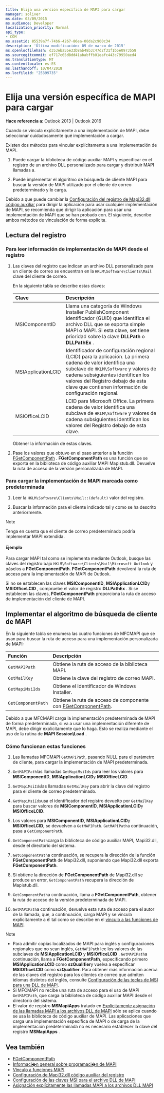 ```yaml
---
title: Elija una versión específica de MAPI para cargar
manager: soliver
ms.date: 03/09/2015
ms.audience: Developer
localization_priority: Normal
api_type:
- COM
ms.assetid: 85539a7f-74b6-4267-86ea-00da2c900c34
description: 'Última modificación: 09 de marzo de 2015'
ms.openlocfilehash: d353eba55e33b8ab48b3c47d2f31f1b5e0973b58
ms.sourcegitcommit: ef717c65d8dd41ababffb01eafc443c79950aed4
ms.translationtype: MT
ms.contentlocale: es-ES
ms.lasthandoff: 10/04/2018
ms.locfileid: "25399735"
---
```

# <a name="choose-a-specific-version-of-mapi-to-load"></a>Elija una versión específica de MAPI para cargar

**Hace referencia a**: Outlook 2013 | Outlook 2016 
  
Cuando se vincula explícitamente a una implementación de MAPI, debe seleccionar cuidadosamente qué implementación a cargar. 
  
Existen dos métodos para vincular explícitamente a una implementación de MAPI. 
  
1. Puede cargar la biblioteca de código auxiliar MAPI y especificar en el registro de un archivo DLL personalizado para cargar y distribuir MAPI llamadas a.
    
2. Puede implementar el algoritmo de búsqueda de cliente MAPI para buscar la versión de MAPI utilizado por el cliente de correo predeterminado y lo carga.
    
Debido a que puede cambiar la [Configuración del registro de Mapi32.dll código auxiliar](https://msdn.microsoft.com/library/ms531218%28EXCHG.10%29.aspx) para dirigir la aplicación para usar cualquier implementación de MAPI, se recomienda que dirigir la aplicación para usar una implementación de MAPI que se han probado con. El siguiente, describe ambos métodos de vinculación de forma explícita. 
  
## <a name="reading-from-the-registry"></a>Lectura del registro

### <a name="to-read-mapi-implementation-information-from-the-registry"></a>Para leer información de implementación de MAPI desde el registro

1. Las claves del registro que indican un archivo DLL personalizado para un cliente de correo se encuentran en la `HKLM\Software\Clients\Mail` clave del cliente de correo. 
    
   En la siguiente tabla se describe estas claves:
    
   |**Clave**|**Descripción**|
   |:-----|:-----|
   |MSIComponentID  <br/> |Llama una categoría de Windows Installer PublishComponent identificador (GUID) que identifica el archivo DLL que se exporta simple MAPI o MAPI. Si esta clave, set tiene prioridad sobre la clave **DLLPath** o **DLLPathEx** .  <br/> |
   |MSIApplicationLCID  <br/> |Identificador de configuración regional (LCID) para la aplicación. La primera cadena de valor identifica una subclave de `HKLM\Software` y valores de cadena subsiguientes identifican los valores del Registro debajo de esta clave que contienen información de configuración regional.  <br/> |
   |MSIOfficeLCID  <br/> |LCID para Microsoft Office. La primera cadena de valor identifica una subclave de `HKLM\Software` y valores de cadena subsiguientes identifican los valores del Registro debajo de esta clave.  <br/> |
   
   Obtener la información de estas claves.
    
2. Pase los valores que obtuvo en el paso anterior a la función [FGetComponentPath](fgetcomponentpath.md) . **FGetComponentPath** es una función que se exporta en la biblioteca de código auxiliar MAPI Mapistub.dll. Devuelve la ruta de acceso de la versión personalizada de MAPI. 


### <a name="to-load-the-implementation-of-mapi-marked-as-default"></a>Para cargar la implementación de MAPI marcada como predeterminada

1. Leer la `HKLM\Software\Clients\Mail::(default)` valor del registro. 
    
2. Buscar la información para el cliente indicado tal y como se ha descrito anteriormente.
    
> [!NOTE]
> Tenga en cuenta que el cliente de correo predeterminado podría implementar MAPI extendida. 
  
#### <a name="example"></a>Ejemplo

Para cargar MAPI tal como se implementa mediante Outlook, busque las claves del registro bajo `HKLM\Software\Clients\Mail\Microsoft Outlook` y páselos a **FGetComponentPath**. **FGetComponentPath** devolverá la ruta de acceso para la implementación de MAPI de Outlook. 
  
Si no se establecen las claves **MSIComponentID**, **MSIApplicationLCID**y **MSIOfficeLCID** , compruebe el valor de registro **DLLPathEx** . Si se establecen las claves, **FGetComponentPath** proporciona la ruta de acceso de implementación del cliente de MAPI. 
  
## <a name="implementing-the-mapi-client-lookup-algorithm"></a>Implementar el algoritmo de búsqueda de cliente de MAPI

En la siguiente tabla se enumera las cuatro funciones de MFCMAPI que se usan para buscar la ruta de acceso para una implementación personalizada de MAPI:
  
|**Función**|**Descripción**|
|:-----|:-----|
| `GetMAPIPath` <br/> |Obtiene la ruta de acceso de la biblioteca MAPI.  <br/> |
| `GetMailKey` <br/> |Obtiene la clave del registro de correo MAPI.  <br/> |
| `GetMapiMsiIds` <br/> |Obtiene el identificador de Windows Installer.  <br/> |
| `GetComponentPath` <br/> |Obtiene la ruta de acceso de componente con [FGetComponentPath](fgetcomponentpath.md).  <br/> |
   
Debido a que MFCMAPI carga la implementación predeterminada de MAPI de forma predeterminada, si va a usar una implementación diferente de MAPI, debe dirigir explícitamente que lo haga. Esto se realiza mediante el uso de la rutina de **MAPI Session\Load** . 
  
### <a name="how-these-functions-work"></a>Cómo funcionan estas funciones

1. Las llamadas MFCMAPI `GetMAPIPath`, pasando NULL para el parámetro de cliente, para cargar la implementación de MAPI predeterminada.
    
2.  `GetMAPIPath`las llamadas `GetMapiMsiIds` para leer los valores para **MSIComponentID**, **MSIApplicationLCID**y **MSIOfficeLCID**.
    
3.  `GetMapiMsiIds`las llamadas `GetMailKey` para abrir la clave del registro para el cliente de correo predeterminado. 
    
4.  `GetMapiMsiIds`usa el identificador del registro devuelto por `GetMailKey` para buscar valores de **MSIComponentID**, **MSIApplicationLCID**y **MSIOfficeLCID**.
    
5. Los valores para **MSIComponentID**, **MSIApplicationLCID**y **MSIOfficeLCID**, se devuelven a `GetMAPIPath`.  `GetMAPIPath`a continuación, pasa a `GetComponentPath`.
    
6.  `GetComponentPath`carga la biblioteca de código auxiliar MAPI, Mapi32.dll, desde el directorio del sistema. 
    
7.  `GetComponentPath`a continuación, se recupera la dirección de la función **FGetComponentPath** de Mapi32.dll, suponiendo que Mapi32.dll exporta **FGetComponentPath**.
    
8. Si obtiene la dirección de **FGetComponentPath** de Mapi32.dll se produce un error, `GetComponentPath` recupera la dirección de Mapistub.dll. 
    
9.  `GetComponentPath`a continuación, llama a **FGetComponentPath**, obtener la ruta de acceso de la versión predeterminada de MAPI.
    
10.  `GetMAPIPath`a continuación, devuelve esta ruta de acceso para el autor de la llamada, que, a continuación, carga MAPI y se vincula explícitamente a él tal como se describe en el [vínculo a las funciones de MAPI](how-to-link-to-mapi-functions.md).
    
> [!NOTE] 
> - Para admitir copias localizados de MAPI para inglés y configuraciones regionales que no sean inglés, `GetMAPIPath` lee los valores de las subclaves de **MSIApplicationLCID** y **MSIOfficeLCID** .  `GetMAPIPath`a continuación, llama a **FGetComponentPath**, especificando primero **MSIApplicationLCID** como **szQualifier**y vuelva a especificar **MSIOfficeLCID** como **szQualifier**. Para obtener más información acerca de las claves del registro para los clientes de correo que admiten idiomas distintos del inglés, consulte [Configuración de las teclas de MSI para una DLL de MAPI](https://msdn.microsoft.com/library/ee909494%28VS.85%29.aspx).   
> - Si MFCMAPI no recibe una ruta de acceso para el uso de MAPI `GetMAPIPath`, que carga la biblioteca de código auxiliar MAPI desde el directorio del sistema.
> - El valor de registro **MSMapiApps** tratado en [Explícitamente asignación de las llamadas MAPI a los archivos DLL de MAPI](https://msdn.microsoft.com/library/ee909490%28VS.85%29.aspx) sólo se aplica cuando se usa la biblioteca de código auxiliar de MAPI. Las aplicaciones que carga una implementación específica de MAPI o de carga de la implementación predeterminada no es necesario establecer la clave del registro **MSMapiApps** . 
    
## <a name="see-also"></a>Vea también

- [FGetComponentPath](fgetcomponentpath.md)
- [Informaci�n general sobre programaci�n de MAPI](mapi-programming-overview.md)
- [Vínculo a funciones MAPI](how-to-link-to-mapi-functions.md)
- [Configuración de Mapi32.dll código auxiliar del registro](https://msdn.microsoft.com/library/ms531218%28EXCHG.10%29.aspx)
- [Configuración de las claves MSI para el archivo DLL de MAPI](https://msdn.microsoft.com/library/ee909494%28VS.85%29.aspx)
- [Asignación explícitamente las llamadas MAPI a los archivos DLL MAPI](https://msdn.microsoft.com/library/ee909490%28VS.85%29.aspx)

